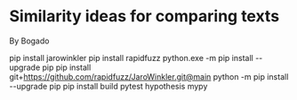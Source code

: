 # Similarity ideas for comparing texts

By Bogado

pip install jarowinkler
pip install rapidfuzz
python.exe -m pip install --upgrade pip
pip install git+https://github.com/rapidfuzz/JaroWinkler.git@main
python -m pip install --upgrade pip
pip install build pytest hypothesis mypy